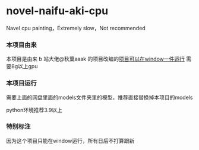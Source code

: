 # novel-naifu-aki-cpu
Navel cpu painting，Extremely slow，Not recommended

### 本项目由来
本项目是由来 b 站大佬@秋葉aaak 的项目改编的[项目可以在window一件运行](https://pan.baidu.com/s/1HfySrVnFmeS1AkhFnBbhpA?pwd=9976)
需要8g以上gpu

### 本项目运行
需要上面的网盘里面的models文件夹里的模型，推荐直接替换掉本项目的models 

python环境推荐3.9以上

### 特别标注
因为这个项目只能在window运行，所有日后不打算跟新

